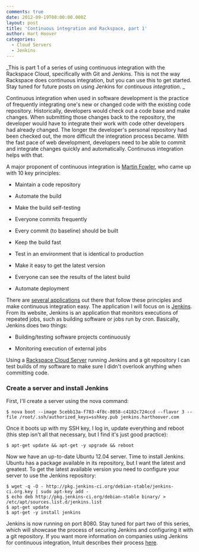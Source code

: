```yaml
---
comments: true
date: 2012-09-19T08:00:00.000Z
layout: post
title: 'Continuous integration and Rackspace, part 1'
author: Hart Hoover
categories:
  - Cloud Servers
  - Jenkins
---
```


_This is part 1 of a series of using continuous integration with the Rackspace Cloud, specifically with Git and Jenkins. This is not the way Rackspace does continuous integration, but you can use this to get started. Stay tuned for future posts on using Jenkins for _continuous integration_.
_

Continuous integration when used in software development is the practice of frequently integrating one's new or changed code with the existing code repository. Historically, developers would check out a code base and make changes. When submitting those changes back to the repository, the developer would have to integrate their work with code other developers had already changed. The longer the developer's personal repository had been checked out, the more difficult the integration process became. With the fast pace of web development, developers need to be able to commit and integrate changes quickly and automatically. Continuous integration helps with that.

<!-- more -->

A major proponent of continuous integration is [Martin Fowler](http://en.wikipedia.org/wiki/Martin_Fowler), who came up with 10 key principles:

	
  * Maintain a code repository

	
  * Automate the build

	
  * Make the build self-testing

	
  * Everyone commits frequently

	
  * Every commit (to baseline) should be built

	
  * Keep the build fast

	
  * Test in an environment that is identical to production

	
  * Make it easy to get the latest version

	
  * Everyone can see the results of the latest build

	
  * Automate deployment


There are [several applications](http://en.wikipedia.org/wiki/Comparison_of_continuous_integration_software) out there that follow these principles and make continuous integration easy. The application I will focus on is [Jenkins](http://jenkins-ci.org/). From its website, Jenkins is an application that monitors executions of repeated jobs, such as building software or jobs run by cron. Basically, Jenkins does two things:

	
  * Building/testing software projects continuously

	
  * Monitoring execution of external jobs


Using a [Rackspace Cloud Server](http://www.rackspace.com/cloud/public/servers/) running Jenkins and a git repository I can test builds of my software to make sure I didn't overlook anything when committing code.


### Create a server and install Jenkins


First, I'll create a server using the nova command:

    
    $ nova boot --image 5cebb13a-f783-4f8c-8058-c4182c724ccd --flavor 3 --file /root/.ssh/authorized_keys=sshkey.pub jenkins.harthoover.com


Once it boots up with my SSH key, I log in, update everything and reboot (this step isn't all that necessary, but I find it's just good practice):

    
    $ apt-get update && apt-get -y upgrade && reboot


Now we have an up-to-date Ubuntu 12.04 server. Time to install Jenkins. Ubuntu has a package available in its repository, but I want the latest and greatest. To get the latest available version you need to configure your server to use the Jenkins repository:

    
    $ wget -q -O - http://pkg.jenkins-ci.org/debian-stable/jenkins-ci.org.key | sudo apt-key add -
    $ echo deb http://pkg.jenkins-ci.org/debian-stable binary/ > /etc/apt/sources.list.d/jenkins.list
    $ apt-get update
    $ apt-get -y install jenkins


Jenkins is now running on port 8080. Stay tuned for part two of this series, which will showcase the process of securing Jenkins and configuring it with a git repository. If you want more information on companies using Jenkins for continuous integration, Intuit describes their process [here](http://www.drdobbs.com/tools/building-quickbooks-how-intuit-manages-1/240003694?pgno=1).
